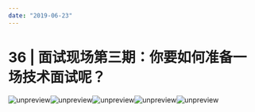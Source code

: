 ```yaml
---
date: "2019-06-23"
---  
```

      
# 36 | 面试现场第三期：你要如何准备一场技术面试呢？
![unpreview](./httpsstatic001geekbangorgresourceimage432243be6bc7069ff5fb8aa4c6b18fc44322.jpg)![unpreview](./httpsstatic001geekbangorgresourceimage34b1349538d98113db1896587afc656867b1.jpg)![unpreview](./httpsstatic001geekbangorgresourceimage4b2f4b44ac8e2cd2b52d5e5c5dd2c138f42f.jpg)![unpreview](./httpsstatic001geekbangorgresourceimage8860888b4602373c92d8a5885bd1bc01a360.jpg)![unpreview](./httpsstatic001geekbangorgresourceimage45e045a5f2db1de0547b058465ffacdfc0e0.jpg)

<!-- [[[read_end]]] -->